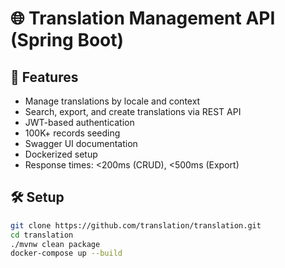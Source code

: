 # 🌐 Translation Management API (Spring Boot)

## 🚀 Features
- Manage translations by locale and context
- Search, export, and create translations via REST API
- JWT-based authentication
- 100K+ records seeding
- Swagger UI documentation
- Dockerized setup
- Response times: <200ms (CRUD), <500ms (Export)

## 🛠 Setup

```bash
git clone https://github.com/translation/translation.git
cd translation
./mvnw clean package
docker-compose up --build